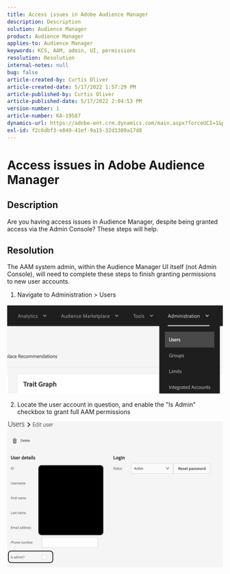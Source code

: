 ```yaml
---
title: Access issues in Adobe Audience Manager
description: Description
solution: Audience Manager
product: Audience Manager
applies-to: Audience Manager
keywords: KCS, AAM, admin, UI, permissions
resolution: Resolution
internal-notes: null
bug: false
article-created-by: Curtis Oliver
article-created-date: 5/17/2022 1:57:29 PM
article-published-by: Curtis Oliver
article-published-date: 5/17/2022 2:04:53 PM
version-number: 1
article-number: KA-19587
dynamics-url: https://adobe-ent.crm.dynamics.com/main.aspx?forceUCI=1&pagetype=entityrecord&etn=knowledgearticle&id=59682d46-e9d5-ec11-a7b5-000d3a37750e
exl-id: f2c6dbf3-e849-41ef-9a15-32d3309a17d8
---
```

# Access issues in Adobe Audience Manager

## Description


Are you having access issues in Audience Manager, despite being granted access via the Admin Console? These steps will help.


## Resolution


The AAM system admin, within the Audience Manager UI itself (not Admin Console), will need to complete these steps to finish granting permissions to new user accounts.



1. Navigate to Administration > Users

![](assets/0c4ffacf-e9d5-ec11-a7b5-000d3a37750e.png)

2. Locate the user account in question, and enable the "Is Admin" checkbox to grant full AAM permissions

![](assets/07c16ce8-e9d5-ec11-a7b5-000d3a37750e.png)
